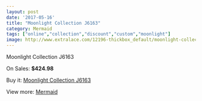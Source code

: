 ```yaml
---
layout: post
date: '2017-05-16'
title: "Moonlight Collection J6163"
category: Mermaid
tags: ["online","collection","discount","custom","moonlight"]
image: http://www.extralace.com/12196-thickbox_default/moonlight-collection-j6163.jpg
---
```

Moonlight Collection J6163

On Sales: **$424.98**
<a href="https://www.extralace.com/mermaid/5722-moonlight-collection-j6163.html"><amp-img layout="responsive" width="600" height="600" src="//www.extralace.com/12196-thickbox_default/moonlight-collection-j6163.jpg" alt="Moonlight Collection J6163 0" /></a>
<a href="https://www.extralace.com/mermaid/5722-moonlight-collection-j6163.html"><amp-img layout="responsive" width="600" height="600" src="//www.extralace.com/12197-thickbox_default/moonlight-collection-j6163.jpg" alt="Moonlight Collection J6163 1" /></a>

Buy it: [Moonlight Collection J6163](https://www.extralace.com/mermaid/5722-moonlight-collection-j6163.html "Moonlight Collection J6163")

View more: [Mermaid](https://www.extralace.com/5-mermaid "Mermaid")